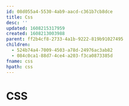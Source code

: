 ```yaml
---
id: 08d055a4-5530-4ab9-aacd-c361b7cb8dce
title: Css
desc: ''
updated: 1608215317959
created: 1608213003988
parent: ff2b4cf8-2733-4a1b-9222-819b91027495
children:
  - 524b74a4-7009-4503-a78d-24976ac3ab82
  - 084c0ca1-88d7-4ce4-a203-f3ca0873385d
fname: css
hpath: css
---
```

# CSS

